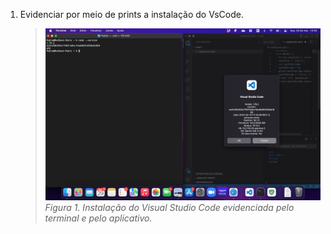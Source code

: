 1. Evidenciar por meio de prints a instalação do VsCode.
   > ![Instalação do Visual Studio Code evidenciada pelo terminal e pelo aplicativo.](/img/code.png)
   > *Figura 1. Instalação do Visual Studio Code evidenciada pelo terminal e pelo aplicativo.*
